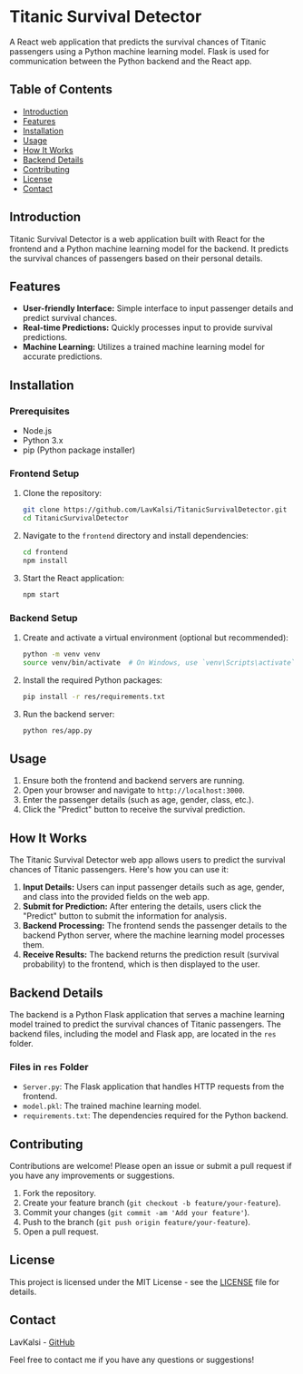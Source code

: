 # Titanic Survival Detector

A React web application that predicts the survival chances of Titanic passengers using a Python machine learning model. Flask is used for communication between the Python backend and the React app.

## Table of Contents

- [Introduction](#introduction)
- [Features](#features)
- [Installation](#installation)
- [Usage](#usage)
- [How It Works](#how-it-works)
- [Backend Details](#backend-details)
- [Contributing](#contributing)
- [License](#license)
- [Contact](#contact)

## Introduction

Titanic Survival Detector is a web application built with React for the frontend and a Python machine learning model for the backend. It predicts the survival chances of passengers based on their personal details.

## Features

- **User-friendly Interface:** Simple interface to input passenger details and predict survival chances.
- **Real-time Predictions:** Quickly processes input to provide survival predictions.
- **Machine Learning:** Utilizes a trained machine learning model for accurate predictions.

## Installation

### Prerequisites

- Node.js
- Python 3.x
- pip (Python package installer)

### Frontend Setup

1. Clone the repository:
    ```sh
    git clone https://github.com/LavKalsi/TitanicSurvivalDetector.git
    cd TitanicSurvivalDetector
    ```

2. Navigate to the `frontend` directory and install dependencies:
    ```sh
    cd frontend
    npm install
    ```

3. Start the React application:
    ```sh
    npm start
    ```

### Backend Setup

1. Create and activate a virtual environment (optional but recommended):
    ```sh
    python -m venv venv
    source venv/bin/activate  # On Windows, use `venv\Scripts\activate`
    ```

2. Install the required Python packages:
    ```sh
    pip install -r res/requirements.txt
    ```

3. Run the backend server:
    ```sh
    python res/app.py
    ```

## Usage

1. Ensure both the frontend and backend servers are running.
2. Open your browser and navigate to `http://localhost:3000`.
3. Enter the passenger details (such as age, gender, class, etc.).
4. Click the "Predict" button to receive the survival prediction.

## How It Works

The Titanic Survival Detector web app allows users to predict the survival chances of Titanic passengers. Here's how you can use it:

1. **Input Details:** Users can input passenger details such as age, gender, and class into the provided fields on the web app.
2. **Submit for Prediction:** After entering the details, users click the "Predict" button to submit the information for analysis.
3. **Backend Processing:** The frontend sends the passenger details to the backend Python server, where the machine learning model processes them.
4. **Receive Results:** The backend returns the prediction result (survival probability) to the frontend, which is then displayed to the user.

## Backend Details

The backend is a Python Flask application that serves a machine learning model trained to predict the survival chances of Titanic passengers. The backend files, including the model and Flask app, are located in the `res` folder.

### Files in `res` Folder

- `Server.py`: The Flask application that handles HTTP requests from the frontend.
- `model.pkl`: The trained machine learning model.
- `requirements.txt`: The dependencies required for the Python backend.

## Contributing

Contributions are welcome! Please open an issue or submit a pull request if you have any improvements or suggestions.

1. Fork the repository.
2. Create your feature branch (`git checkout -b feature/your-feature`).
3. Commit your changes (`git commit -am 'Add your feature'`).
4. Push to the branch (`git push origin feature/your-feature`).
5. Open a pull request.

## License

This project is licensed under the MIT License - see the [LICENSE](LICENSE) file for details.

## Contact

LavKalsi - [GitHub](https://github.com/LavKalsi)

Feel free to contact me if you have any questions or suggestions!
